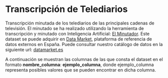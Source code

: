 # Transcripción de Telediarios

Transcripción minutada de los telediarios de las principales cadenas de televisión. El minutado se ha realizado utilizando la herramienta de transcripción y minutado con Inteligencia Artificial: [El Minutador](https://elminutador.es/). Este dataset se puede adquirir en [Data Market](https://datamarket.es/#transcripcion-de-telediarios-dataset), plataforma de referencia de datos externos en España. Puede consultar nuestro catálogo de datos en la siguiente url: [datamarket.es](https://datamarket.es/)

A continuación se muestran las columnas de las que consta el dataset en el formato __nombre_columna__: __ejemplo_columna__, donde ejemplo_columna representa posibles valores que se pueden encontrar en dicha columna.
